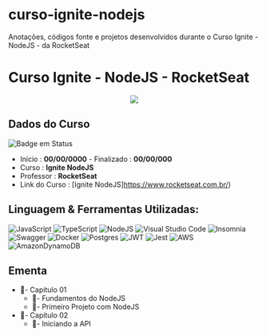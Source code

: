 # curso-ignite-nodejs
Anotações, códigos fonte e projetos desenvolvidos durante o Curso Ignite - NodeJS - da RocketSeat

# Curso Ignite - NodeJS - RocketSeat

<div align="center">
  <img src="https://user-images.githubusercontent.com/125761885/220010249-c9d6bfb8-b856-40e7-b91f-7858a332133c.png" >
</div>

## Dados do Curso
![Badge em Status](https://img.shields.io/badge/STATUS-PENDENTE-red?style=for-the-badge)

* Início :  <b>00/00/0000</b> - Finalizado : <b>00/00/000 </b>
* Curso : <b>Ignite NodeJS</b>
* Professor : <b>RocketSeat</b>
* Link do Curso : [Ignite NodeJS]https://www.rocketseat.com.br/)

## Linguagem & Ferramentas Utilizadas: 

![JavaScript](https://img.shields.io/badge/javascript-%23323330.svg?style=for-the-badge&logo=javascript&logoColor=%23F7DF1E)
![TypeScript](https://img.shields.io/badge/typescript-%23007ACC.svg?style=for-the-badge&logo=typescript&logoColor=white)
![NodeJS](https://img.shields.io/badge/node.js-6DA55F?style=for-the-badge&logo=node.js&logoColor=white)
![Visual Studio Code](https://img.shields.io/badge/Visual%20Studio%20Code-0078d7.svg?style=for-the-badge&logo=visual-studio-code&logoColor=white)
![Insomnia](https://img.shields.io/badge/Insomnia-black?style=for-the-badge&logo=insomnia&logoColor=5849BE)
![Swagger](https://img.shields.io/badge/-Swagger-%23Clojure?style=for-the-badge&logo=swagger&logoColor=white)
![Docker](https://img.shields.io/badge/docker-%230db7ed.svg?style=for-the-badge&logo=docker&logoColor=white)
![Postgres](https://img.shields.io/badge/postgres-%23316192.svg?style=for-the-badge&logo=postgresql&logoColor=white)
![JWT](https://img.shields.io/badge/JWT-black?style=for-the-badge&logo=JSON%20web%20tokens)
![Jest](https://img.shields.io/badge/-jest-%23C21325?style=for-the-badge&logo=jest&logoColor=white)
![AWS](https://img.shields.io/badge/AWS-%23FF9900.svg?style=for-the-badge&logo=amazon-aws&logoColor=white)
![AmazonDynamoDB](https://img.shields.io/badge/Amazon%20DynamoDB-4053D6?style=for-the-badge&logo=Amazon%20DynamoDB&logoColor=white)


## Ementa
* 📁- Capítulo 01
  * 📌- Fundamentos do NodeJS
  * 📌- Primeiro Projeto com NodeJS
* 📁- Capítulo 02
  * 📌- Iniciando a API
